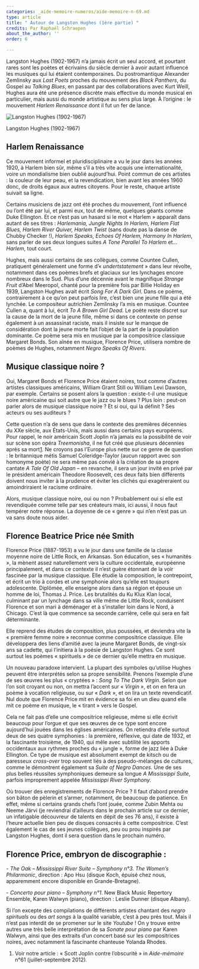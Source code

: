 ```yaml
---
categories: _aide-memoire-numeros/aide-memoire-n-69.md
type: article
title: " Autour de Langston Hughes (1ère partie) "
credits: Par Raphaël Schraepen
about_the_author: ''
order: 6

---
```

Langston Hughes (1902-1967) n’a jamais écrit un seul accord, et pourtant rares sont les poètes et écrivains du siècle dernier à avoir autant influencé les musiques qui lui étaient contemporaines. Du postromantique Alexander Zemlinsky aux _Last Poets_ proches du mouvement des _Black Panthers_, du Gospel au _Talking Blues_, en passant par des collaborations avec Kurt Weill, Hughes aura été une présence discrète mais effective du monde musical en particulier, mais aussi du monde artistique au sens plus large. À l’origine : le mouvement _Harlem Renaissance_ dont il fut un fer de lance.

![Langston Hughes (1902-1967)](https://www.territoires-memoire.be/assets/uploads/AM69_p.8_Schraepen.jpg)

<span class="img-copyright">Langston Hughes (1902-1967)</span>

## Harlem Renaissance

Ce mouvement informel et pluridisciplinaire a vu le jour dans les années 1920, à Harlem bien sûr, même s’il a très vite acquis une internationalité, voire un mondialisme bien oublié aujourd’hui. Point commun de ces artistes : la couleur de leur peau, et la revendication, bien avant les années 1960 donc, de droits égaux aux autres citoyens. Pour le reste, chaque artiste suivait sa ligne.

Certains musiciens de jazz ont été proches du mouvement, l’ont influencé ou l’ont été par lui, et parmi eux, tout de même, quelques géants comme Duke Ellington. Et ce n’est pas un hasard si le mot « Harlem » apparaît dans autant de ses titres : _Harlemania, Jungle Nights In_ _Harlem, Harlem Flat Blues, Harlem River Quiver, Harlem Twist_ (sans doute pas la danse de Chubby Checker !), _Harlem Speaks, Echoes Of Harlem, Harmony In Harlem_, sans parler de ses deux longues suites _A Tone Parallel To Harlem_ et… _Harlem_, tout court.

Hughes, mais aussi certains de ses collègues, comme Countee Cullen, pratiquent généralement une forme d’« _undertstatement_ » dans leur révolte, notamment dans ces poèmes brefs et glaciaux sur les lynchages encore nombreux dans le Sud. Plus d’une décennie avant le magnifique _Strange Fruit_ d’Abel Meeropol, chanté pour la première fois par Billie Holiday en 1939, Langston Hughes avait écrit _Song For A Dark Girl_. Dans ce poème, contrairement à ce qu’on peut parfois lire, c’est bien une jeune fille qui a été lynchée. Le compositeur autrichien Zemlinsky l’a mis en musique. Countee Cullen a, quant à lui, écrit _To A Brown Girl Dead_. Le poète reste discret sur la cause de la mort de la jeune fille, même si dans ce contexte on pense également à un assassinat raciste, mais il insiste sur le manque de considération dont la jeune morte fait l’objet de la part de la population dominante. Ce poème sera mis en musique par la compositrice classique Margaret Bonds. Son aînée en musique, Florence Price, utilisera nombre de poèmes de Hughes, notamment _Negro Speaks Of Rivers_.

## Musique classique noire ?

Oui, Margaret Bonds et Florence Price étaient noires, tout comme d’autres artistes classiques américains, William Grant Still ou William Levi Dawson, par exemple. Certains se posent alors la question : existe-t-il une musique noire américaine qui soit autre que le jazz ou le blues ? Plus loin : peut-on parler alors de musique classique noire ? Et si oui, qui la définit ? Ses acteurs ou ses auditeurs ?

Cette question n’a de sens que dans le contexte des premières décennies du XXe siècle, aux États-Unis, mais aussi dans certains pays européens. Pour rappel, le noir américain Scott Joplin n’a jamais eu la possibilité de voir sur scène son opéra _Treemonisha_, il ne fut créé que plusieurs décennies après sa mort[1](#footnote-1). Ne croyons pas l’Europe plus nette sur ce genre de question : le britannique métis Samuel Coleridge-Taylor (aucun rapport avec son homonyme poète) ne sera même pas convié à la création de sa propre cantate _A Tale Of Old Japan_ – en revanche, il sera un jour invité en privé par le président américain Theodore Roosevelt, ces deux faits bien différents doivent nous inviter à la prudence et éviter les clichés qui exagéreraient ou amoindriraient le racisme ordinaire.

Alors, musique classique noire, oui ou non ? Probablement oui si elle est revendiquée comme telle par ses créateurs mais, ici aussi, il nous faut tempérer notre réponse. La doyenne de ce « genre » qui n’en n’est pas un va sans doute nous aider.

## Florence Beatrice Price née Smith

Florence Price (1887-1953) a vu le jour dans une famille de la classe moyenne noire de Little Rock, en Arkansas. Son éducation, ses « humanités », la mènent assez naturellement vers la culture occidentale, européenne principalement, et dans ce contexte il n’est guère étonnant de la voir fascinée par la musique classique. Elle étudie la composition, le contrepoint, et écrit un trio à cordes et une symphonie alors qu’elle est toujours adolescente. Diplômée, elle enseigne alors dans sa région et épouse un homme de loi, Thomas J. Price. Les brutalités du Ku Klux Klan local, culminant par un lynchage dans sa ville même de Little Rock, conduisent Florence et son mari à déménager et à s’installer loin dans le Nord, à Chicago. C’est là que commence sa seconde carrière, celle qui sera en fait déterminante.

Elle reprend des études de composition, plus poussées, et deviendra vite la « première femme noire » reconnue comme compositrice classique. Elle développera des liens d’amitié avec la jeune Margaret Bonds, de vingt-six ans sa cadette, qui l’initiera à la poésie de Langston Hughes. Ce sont surtout les poèmes « spirituels » de ce dernier qu’elle mettra en musique.

Un nouveau paradoxe intervient. La plupart des symboles qu’utilise Hughes peuvent être interprétés selon sa propre sensibilité. Prenons l’exemple d’une de ses œuvres les plus « cryptées » : _Song To The Dark Virgin_. Selon que l’on soit croyant ou non, on mettra l’accent sur « _Virgin_ », et on en fera un poème à vocation religieuse, ou sur « _Dark_ », et on lira un texte revendicatif. Nul doute que Florence Price mit en évidence sa foi en un dieu quand elle mit ce poème en musique, le « tirant » vers le Gospel.

Cela ne fait pas d’elle une compositrice religieuse, même si elle écrivit beaucoup pour l’orgue et que ses œuvres de ce type sont encore aujourd’hui jouées dans les églises américaines. On retiendra d’elle surtout deux de ses quatre symphonies : la première, réflexive, qui date de 1932, et la fascinante troisième, de 1940, qui mêle avec subtilité les apports occidentaux aux rythmes proches du « jungle », forme de jazz liée à Duke Ellington. Ce type de musique est absolument exempt de kitsch ou de paresseux _cross-over_ trop souvent liés à des pseudo-mélanges de cultures, comme le démontrent également sa _Suite of Negro Dances._ Une de ses plus belles réussites symphoniques demeure sa longue _A Mississippi Suite_, parfois improprement appelée _Mississippi River Symphony._

Où trouver des enregistrements de Florence Price ? Il faut d’abord prendre son bâton de pèlerin et s’armer, notamment, de beaucoup de patience. En effet, même si certains grands chefs l’ont jouée, comme Zubin Mehta ou Neeme Järvi (je reviendrai d’ailleurs dans le prochain article sur ce dernier, un infatigable découvreur de talents en dépit de ses 76 ans), il existe à l’heure actuelle bien peu de disques consacrés à cette compositrice. C’est également le cas de ses jeunes collègues, peu ou prou inspirés par Langston Hughes, dont il sera question dans le prochain numéro.

## Florence Price, embryon de discographie :

\- _The Oak – Mississippi River Suite – Symphony n°3. The Women’s Philarmonic_, direction : Apo Hsu (disque Koch, épuisé chez nous, apparemment encore disponible en Grande-Bretagne).

\- _Concerto pour piano – Symphony n°1_. New Black Music Repertory Ensemble, Karen Walwyn (piano), direction : Leslie Dunner (disque Albany).

Si l’on excepte des compilations de différents artistes chantant des _negro spirituals_ ou des _art songs_ à la qualité variable, c’est à peu près tout. Mais il n’est pas interdit de se promener sur le site _Youtube_ ! On y trouve entre autres une très belle interprétation de sa _Sonate pour piano_ par Karen Walwyn, ainsi que des extraits d’un concert basé sur les compositrices noires, avec notamment la fascinante chanteuse Yolanda Rhodes.

1. Voir notre article : « Scott Joplin contre l’obscurité » in _Aide-mémoire_ n°61 (juillet-septembre 2012)_._
